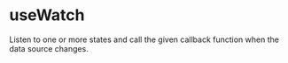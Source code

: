# useWatch

Listen to one or more states and call the given callback function when the data source changes.

<code src="./demo/demo1.tsx" ></code>
